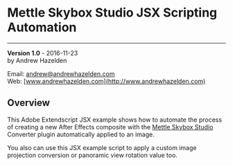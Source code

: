 # Mettle Skybox Studio JSX Scripting Automation #
----
**Version 1.0** - 2016-11-23  
by Andrew Hazelden  

Email: [andrew@andrewhazelden.com](mailto:andrew@andrewhazelden.com)  
Web: [www.andrewhazelden.com](http://www.andrewhazelden.com)  


## <a name="overview"></a>Overview ##

This Adobe Extendscript JSX example shows how to automate the process of creating a new After Effects composite with the [Mettle Skybox Studio](http://www.mettle.com/product/skybox-studio/) Converter plugin automatically applied to an image.

You also can use this JSX example script to apply a custom image projection conversion or panoramic view rotation value too.
